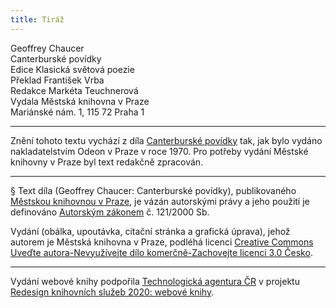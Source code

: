 ```yaml
---
title: Tiráž
---
```


Geoffrey Chaucer    
Canterburské povídky  
Edice Klasická světová poezie  
Překlad František Vrba  
Redakce Markéta Teuchnerová  
Vydala Městská knihovna v Praze  
Mariánské nám. 1, 115 72 Praha 1  
[^1]: Láska vítězí nade vším. _Pozn. překl._  
[^2]: Je otázka, kterého ustanovení práva použít. Fráze, kterou půhončí nejčastěji slyšel při soudních přelíčeních. _Pozn. překl._  
[^3]: Požehnejte – častý výkřik vyjadřující překvapení nebo hrůzu a přivolávající požehnání svatých ochránců. _Pozn. překl._  
[^4]: Jed. _Pozn. překl._  
[^5]: Do tvých rukou (se odevzdáváme, Pane) – z lat. modlitby. _Pozn. překl._  
[^6]: Kdo tam? _Pozn. překl._  
[^7]: Živitelko vykupitelov – označení matky Ježíšovy. _Pozn. překl._  
[^8]: Probůh. _Pozn. překl._  
[^9]: Na počátku (bylo slovo). Úvodní věta biblického evangelia sv. Jana. _Pozn. překl._  
[^10]: Žena je mužova zkáza. Chaucer ve svém smyslu pro humor nechá Kokrháče překládat tento výrok právě opačně. _Pozn. překl._  
[^11]: Kořen všeho zla je chtíč. _Pozn. překl._  
[^12]: Mnohokrát děkuji. _Pozn. překl._  
[^13]: Jako přednášející profesor, tedy zasvěceně. _Pozn. překl._  
[^14]: Ty, který s otcem (Bohem a Duchem svátým žiješ a kraluješ jako Bůh po všechna století. Amen.). Začátek latinské žehnací formule. _Pozn. překl._  
[^15]: Bůh s tímto domem – pozdrav. _Pozn. překl._  
[^16]: Pravím vám bez pochyby. _Pozn. překl._  
[^17]: Vyneslo srdce mé (slovo dobré) – latinská slovní hříčka, začátek pětačtyřicátého biblického žalmu, současně eructare znamená „říhati“. _Pozn. překl._  
[^18]: Vyhovím, zalíbím se. Podle prvního slova biblického žalmu a křesťanského hymnu. _Pozn. překl._  
[^19]: Vysvětlování neznámého pojmu ještě méně známým. _Pozn. překl._  
[^20]: Doslov je obsažen v knižním vydání titulu, vzhledem k licenčním omezením nemohl být převzat do e-knihy. _Pozn. red._  
[^21]: V zájmu srozumitelnosti textu a současně plynulosti četby jsou vysvětlivky cizojazyčných (většinou latinských) výrazů připojeny přímo k místu použití těchto slov či úsloví. _Pozn. red._  
V MKP 2. elektronické vydání z 31. 10. 2022.

***

Znění tohoto textu vychází z díla [Canterburské povídky](https://search.mlp.cz/cz/titul/canterburske-povidky/159787/) tak, jak bylo vydáno nakladatelstvím Odeon v Praze v roce 1970. Pro potřeby vydání Městské knihovny v Praze byl text redakčně zpracován.

***

§
Text díla (Geoffrey Chaucer: Canterburské povídky), publikovaného [Městskou knihovnou v Praze](https://www.mlp.cz/cz/), je vázán autorskými právy a jeho použití je definováno [Autorským zákonem](https://www.mkcr.cz/predpisy-zakonu-709.html) č. 121/2000 Sb.


Vydání (obálka, upoutávka, citační stránka a grafická úprava), jehož autorem je Městská knihovna v Praze, podléhá licenci [Creative Commons Uveďte autora-Nevyužívejte dílo komerčně-Zachovejte licenci 3.0 Česko](https://creativecommons.org/licenses/by-nc-sa/3.0/cz/).

***

Vydání webové knihy podpořila [Technologická agentura ČR](https://www.tacr.cz/) v projektu [Redesign knihovních služeb 2020: webové knihy](https://starfos.tacr.cz/cs/project/TL04000391).